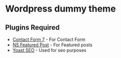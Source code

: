 # Wordpress dummy theme



## Plugins Required

* [Contact Form 7](https://wordpress.org/plugins/contact-form-7/) - For Contact Form 
* [NS Featured Post](https://wordpress.org/plugins/ns-featured-posts/) - For Featured posts
* [Yoast SEO](https://wordpress.org/plugins/wordpress-seo/) - Used for seo purposes
